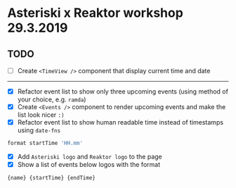 # Asteriski x Reaktor workshop 29.3.2019

## TODO
 - [ ] Create `<TimeView />` component that display current time and date
---
- [x] Refactor event list to show only three upcoming events (using method of your choice, e.g. `ramda`)
 - [x] Create `<Events />` component to render upcoming events and make the list look nicer `:)`
- [x] Refactor event list to show human readable time instead of timestamps using `date-fns`
```javascript
format startTime 'HH.mm'
```
- [x] Add `Asteriski logo` and `Reaktor logo` to the page
 - [x] Show a list of events below logos with the format 
```javascript
{name} {startTime} {endTime}
```